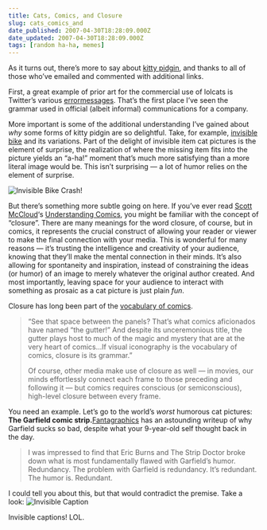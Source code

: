 ```yaml
---
title: Cats, Comics, and Closure
slug: cats_comics_and
date_published: 2007-04-30T18:28:09.000Z
date_updated: 2007-04-30T18:28:09.000Z
tags: [random ha-ha, memes]
---
```


As it turns out, there’s more to say about [kitty pidgin](/2007/04/23/cats_can_has_gr), and thanks to all of those who’ve emailed and commented with additional links.

First, a great example of prior art for the commercial use of lolcats is Twitter’s various [error](http://twitter.com/404)[messages](http://static.twitter.com/system/maintenance/index.html). That’s the first place I’ve seen the grammar used in official (albeit informal) communications for a company.

More important is some of the additional understanding I’ve gained about *why* some forms of kitty pidgin are so delightful. Take, for example, [invisible bike](http://www.flickr.com/search/?q=invisible+bike&amp;s=int) and its variations. Part of the delight of invisible item cat pictures is the element of surprise, the realization of where the missing item fits into the picture yields an “a-ha!” moment that’s much more satisfying than a more literal image would be. This isn’t surprising — a lot of humor relies on the element of surprise.

![Invisible Bike Crash!](https://cdn.glitch.global/034ff067-8128-4744-8807-d19cee4142e7/invisble_bike_crash.jpg?v=1714969796880)

But there’s something more subtle going on here. If you’ve ever read [Scott McCloud](http://www.scottmccloud.com/)‘s [Understanding Comics](http://www.amazon.com/exec/obidos/ASIN/006097625X/2020-20), you might be familiar with the concept of “closure”. There are many meanings for the word closure, of course, but in comics, it represents the crucial construct of allowing your reader or viewer to make the final connection with your media. This is wonderful for many reasons — it’s trusting the intelligence and creativity of your audience, knowing that they’ll make the mental connection in their minds. It’s also allowing for spontaneity and inspiration, instead of constraining the ideas (or humor) of an image to merely whatever the original author created. And most importantly, leaving space for your audience to interact with something as prosaic as a cat picture is just plain *fun*.

Closure has long been part of the [vocabulary of comics](http://en.wikibooks.org/wiki/Transwiki:Understanding_Comics#Chapter_2:_The_Vocabulary_of_Comics).

> “See that space between the panels? That’s what comics aficionados have named “the gutter!” And despite its unceremonious title, the gutter plays host to much of the magic and mystery that are at the very heart of comics…If visual iconography is the vocabulary of comics, closure is its grammar.”
> 
> Of course, other media make use of closure as well — in movies, our minds effortlessly connect each frame to those preceding and following it — but comics requires conscious (or semiconscious), high-level closure between every frame.

You need an example. Let’s go to the world’s *worst* humorous cat pictures: **The Garfield comic strip.**[Fantagraphics](http://www.fantagraphics.com/blog/archive/2007_04_01_fantagraphics_archive.html#8595754682122528410) has an astounding writeup of why Garfield sucks so bad, despite what your 9-year-old self thought back in the day.

> I was impressed to find that Eric Burns and The Strip Doctor broke down what is most fundamentally flawed with Garfield’s humor. Redundancy. The problem with Garfield is redundancy. It’s redundant. The humor is. Redundant.

I could tell you about this, but that would contradict the premise. Take a look:
![Invisible Caption](https://cdn.glitch.global/034ff067-8128-4744-8807-d19cee4142e7/invisible-caption.png?v=1714969817279)

Invisible captions! LOL.
